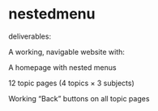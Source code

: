 # nestedmenu
deliverables: 

A working, navigable website with:

A homepage with nested menus

12 topic pages (4 topics × 3 subjects)

Working “Back” buttons on all topic pages

